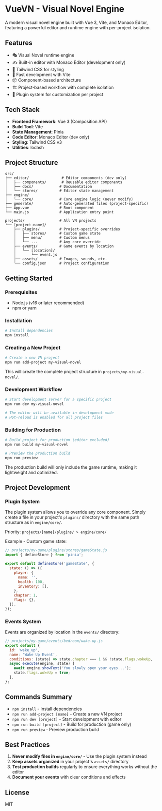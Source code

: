 # VueVN - Visual Novel Engine

A modern visual novel engine built with Vue 3, Vite, and Monaco Editor, featuring a powerful editor and runtime engine with per-project isolation.

## Features

- 🎭 Visual Novel runtime engine
- ✍️ Built-in editor with Monaco Editor (development only)
- 🎨 Tailwind CSS for styling
- 🚀 Fast development with Vite
- 📦 Component-based architecture
- 🏗️ Project-based workflow with complete isolation
- 🔌 Plugin system for customization per project

## Tech Stack

- **Frontend Framework**: Vue 3 (Composition API)
- **Build Tool**: Vite
- **State Management**: Pinia
- **Code Editor**: Monaco Editor (dev only)
- **Styling**: Tailwind CSS v3
- **Utilities**: lodash

## Project Structure

```
src/
├── editor/               # Editor components (dev only)
│   ├── components/       # Reusable editor components
│   ├── docs/            # Documentation
│   └── stores/          # Editor state management
├── engine/
│   └── core/            # Core engine logic (never modify)
├── generate/            # Auto-generated files (project-specific)
├── App.vue              # Root component
└── main.js              # Application entry point

projects/                # All VN projects
└── [project-name]/
    ├── plugins/         # Project-specific overrides
    │   ├── stores/      # Custom game state
    │   ├── menu/        # Custom menus
    │   └── ...          # Any core override
    ├── events/          # Game events by location
    │   └── [location]/
    │       └── event.js
    ├── assets/          # Images, sounds, etc.
    └── config.json      # Project configuration
```

## Getting Started

### Prerequisites

- Node.js (v16 or later recommended)
- npm or yarn

### Installation

```bash
# Install dependencies
npm install
```

### Creating a New Project

```bash
# Create a new VN project
npm run add-project my-visual-novel
```

This will create the complete project structure in `projects/my-visual-novel/`.

### Development Workflow

```bash
# Start development server for a specific project
npm run dev my-visual-novel

# The editor will be available in development mode
# Hot-reload is enabled for all project files
```

### Building for Production

```bash
# Build project for production (editor excluded)
npm run build my-visual-novel

# Preview the production build
npm run preview
```

The production build will only include the game runtime, making it lightweight and optimized.

## Project Development

### Plugin System

The plugin system allows you to override any core component. Simply create a file in your project's `plugins/` directory with the same path structure as in `engine/core/`.

Priority: `projects/[name]/plugins/ > engine/core/`

Example - Custom game state:

```javascript
// projects/my-game/plugins/stores/gameState.js
import { defineStore } from 'pinia';

export default defineStore('gameState', {
  state: () => ({
    player: {
      name: '',
      health: 100,
      inventory: [],
    },
    chapter: 1,
    flags: {},
  }),
});
```

### Events System

Events are organized by location in the `events/` directory:

```javascript
// projects/my-game/events/bedroom/wake-up.js
export default {
  id: 'wake_up',
  name: 'Wake Up Event',
  conditions: (state) => state.chapter === 1 && !state.flags.wokeUp,
  async execute(engine, state) {
    await engine.showText('You slowly open your eyes...');
    state.flags.wokeUp = true;
  },
};
```

## Commands Summary

- `npm install` - Install dependencies
- `npm run add-project [name]` - Create a new VN project
- `npm run dev [project]` - Start development with editor
- `npm run build [project]` - Build for production (game only)
- `npm run preview` - Preview production build

## Best Practices

1. **Never modify files in `engine/core/`** - Use the plugin system instead
2. **Keep assets organized** in your project's `assets/` directory
3. **Test production builds** regularly to ensure everything works without the editor
4. **Document your events** with clear conditions and effects

## License

MIT
